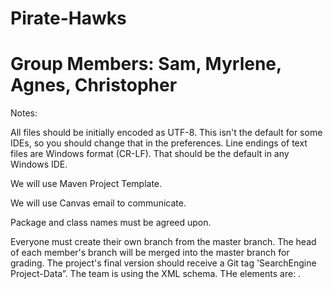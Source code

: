# Pirate-Hawks
# Group Members: Sam, Myrlene, Agnes, Christopher
Notes:

All files should be initially encoded as UTF-8. This isn't the default for some IDEs, so you should change that in the preferences. Line endings of text files are Windows format (CR-LF). That should be the default in any Windows IDE.

We will use Maven Project Template.

We will use Canvas email to communicate.

Package and class names must be agreed upon.

Everyone must create their own branch from the master branch. The head of each member's branch will be merged into the master branch for grading. The project's final version should receive a Git tag 'SearchEngine Project-Data”.
The team is using the XML schema.
THe elements are: <element name= 'file' type ='string'/>
                  <element name= 'fileID' type = 'integer'/>
                  <element name='filePath' type = 'string'/>
                  <element name= 'dateAdded' type = 'string'/>.
